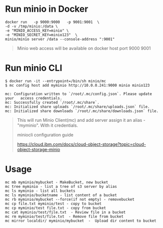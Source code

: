 # Run minio in Docker

```
docker run   -p 9000:9000   -p 9001:9001  \
-d -v /tmp/minio:/data \
-e "MINIO_ACCESS_KEY=minio" \
-e "MINIO_SECRET_KEY=minio123"  \
minio/minio server /data --console-address ":9001"
```
> Minio web access will be available on docker host port 9000 9001

#  Run minio CLI 
```
$ docker run -it --entrypoint=/bin/sh minio/mc
$ mc config host add myminio http://10.0.0.241:9000 minio minio123

mc: Configuration written to `/root/.mc/config.json`. Please update your   access credentials.
mc: Successfully created `/root/.mc/share`.
mc: Initialized share uploads `/root/.mc/share/uploads.json` file.
mc: Initialized share downloads `/root/.mc/share/downloads.json` file.

```
> This will run Minio Client(mc) and add server assign it an alias - "myminio". With it credentials. 
>
> miniocli configuration guide
>
>https://cloud.ibm.com/docs/cloud-object-storage?topic=cloud-object-storage-minio

# Usage 
```
mc mb myminio/mybucket - MakeBucket, new bucket 
mc tree myminio - list a tree of s3 server by alias
mc ls myminio - list all buckets
mc ls myminio/bucketname - list content of a bucket
mc rb myminio/mybucket --force(if not empty) - removebucket
mc cp file.txt myminio/test - copy to bucket 
mc cp myminio/test file.txt - copy from bucket
mc cat myminio/test/file.txt  - Review file in a bucket
mc rm myminio/test/file.txt  - Remove file from bucket
mc mirror localdir/ myminio/mybucket  -  Upload dir content to bucket
```